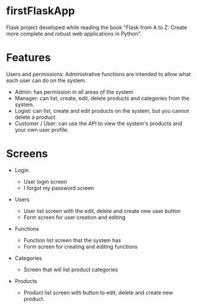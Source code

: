 # firstFlaskApp
Flask project developed while reading the book "Flask from A to Z: Create more complete and robust web applications in Python".

# Features

Users and permissions: Administrative functions are intended to allow what each user can do on the system.

- Admin: has permission in all areas of the system
- Manager: can list, create, edit, delete products and categories from the system.
- Logist: can list, create and edit products on the system, but you cannot delete a product.
- Customer / User: can use the API to view the system's products and your own user profile.

# Screens
- Login
  - User login screen
  - I forgot my password screen

- Users
  - User list screen with the edit, delete and create new user button
  - Form screen for user creation and editing

- Functions
  - Function list screen that the system has
  - Form screen for creating and editing functions

- Categories
  - Screen that will list product categories

- Products
  - Product list screen with button to edit, delete and create new product.
